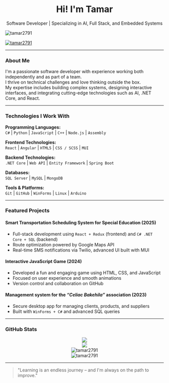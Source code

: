 <h1 align="center">Hi! I'm Tamar</h1>
<p align="center">
Software Developer | Specializing in AI, Full Stack, and Embedded Systems
</p>


<p align="left"> <img src="https://komarev.com/ghpvc/?username=tamar2791&label=Profile%20views&color=0e75b6&style=flat" alt="tamar2791" /> </p>

<p align="left"> <a href="https://github.com/ryo-ma/github-profile-trophy"><img src="https://github-profile-trophy.vercel.app/?username=tamar2791" alt="tamar2791" /></a> </p>

---

### About Me

I'm a passionate software developer with experience working both independently and as part of a team.  
I thrive on technical challenges and love thinking outside the box.  
My expertise includes building complex systems, designing interactive interfaces, and integrating cutting-edge technologies such as AI, .NET Core, and React.

---

### Technologies I Work With

**Programming Languages:**  
`C#` | `Python` | `JavaScript` | `C++` | `Node.js` | `Assembly`  

**Frontend Technologies:**  
`React` | `Angular` | `HTML5` | `CSS / SCSS` | `MUI`  

**Backend Technologies:**  
`.NET Core` | `Web API` | `Entity Framework` | `Spring Boot`  

**Databases:**  
`SQL Server` | `MySQL` | `MongoDB`  

**Tools & Platforms:**  
`Git` | `GitHub` | `WinForms` | `Linux` | `Arduino`

---

### Featured Projects

#### Smart Transportation Scheduling System for Special Education (2025)
- Full-stack development using `React + Redux` (frontend) and `C# .NET Core + SQL` (backend)
- Route optimization powered by Google Maps API
- Real-time SMS notifications via Twilio, advanced UI built with MUI

#### Interactive JavaScript Game (2024)
- Developed a fun and engaging game using HTML, CSS, and JavaScript
- Focused on user experience and smooth animations
- Version control and collaboration on GitHub

#### Management system for the <i>“Celiac Bakehila”</i> association (2023)
- Secure desktop app for managing clients, products, and suppliers
- Built with `WinForms + C#` and advanced SQL queries

---

### GitHub Stats

<p align="center">
  <img src="https://github-readme-stats.vercel.app/api?username=tamar2791&show_icons=true&theme=default" />
  <br>
  <img src="https://github-readme-stats.vercel.app/api/top-langs/?username=tamar2791&layout=compact&theme=default" />
  <br>
  <img align="center" src="https://github-readme-stats.vercel.app/api/top-langs?username=tamar2791&show_icons=true&locale=en&layout=compact" alt="tamar2791" />
  <br>
  <img align="center" src="https://github-readme-streak-stats.herokuapp.com/?user=tamar2791&" alt="tamar2791" />
</p>

---

> "Learning is an endless journey – and I'm always on the path to improve."
